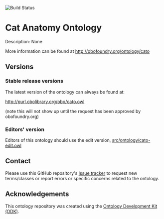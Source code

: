 
![Build Status](https://github.com/vyasakhilesh/odk_sample_repo/workflows/CI/badge.svg)
# Cat Anatomy Ontology

Description: None

More information can be found at http://obofoundry.org/ontology/cato

## Versions

### Stable release versions

The latest version of the ontology can always be found at:

http://purl.obolibrary.org/obo/cato.owl

(note this will not show up until the request has been approved by obofoundry.org)

### Editors' version

Editors of this ontology should use the edit version, [src/ontology/cato-edit.owl](src/ontology/cato-edit.owl)

## Contact

Please use this GitHub repository's [Issue tracker](https://github.com/vyasakhilesh/odk_sample_repo/issues) to request new terms/classes or report errors or specific concerns related to the ontology.

## Acknowledgements

This ontology repository was created using the [Ontology Development Kit (ODK)](https://github.com/INCATools/ontology-development-kit).
